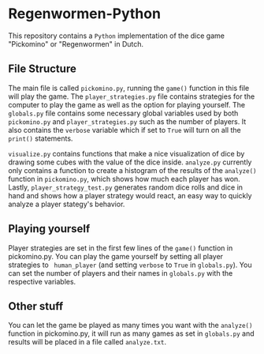 # Regenwormen-Python

This repository contains a `Python` implementation of the dice game "Pickomino" or "Regenwormen" in Dutch. 

## File Structure

The main file is called `pickomino.py`, running the `game()` function in this file will play the game. 
The `player_strategies.py` file contains strategies for the computer to play the game as well as the option for playing yourself.
The `globals.py` file contains some necessary global variables used by both `pickomino.py` and `player_strategies.py` such as the number of players. It also contains the `verbose` variable which if set to `True` will turn on all the `print()` statements.

`visualize.py` contains functions that make a nice visualization of dice by drawing some cubes with the value of the dice inside. `analyze.py` currently only contains a function to create a histogram of the results of the `analyze()` function in `pickomino.py`, which shows how much each player has won. Lastly, `player_strategy_test.py` generates random dice rolls and dice in hand and shows how a player strategy would react, an easy way to quickly analyze a player stategy's behavior.

## Playing yourself

Player strategies are set in the first few lines of the `game()` function in pickomino.py. You can play the game yourself by setting all player strategies to ` human_player` (and setting `verbose` to `True` in `globals.py`). You can set the number of players and their names in   `globals.py` with the respective variables.

## Other stuff

You can let the game be played as many times you want with the `analyze()`  function in pickomino.py, it will run as many games as set in `globals.py` and results will be placed in a file called `analyze.txt`.

